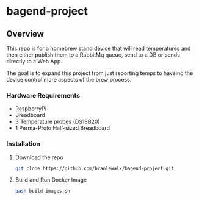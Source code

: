 # bagend-project

## Overview
This repo is for a homebrew stand device that will read temperatures and then either publish them to a RabbitMq queue, send to a DB or sends directly to a Web App.

The goal is to expand this project from just reporting temps to haveing the device control more aspects of the brew process.

### Hardware Requirements
  - RaspberryPi
  - Breadboard
  - 3 Temperature probes (DS18B20)
  - 1 Perma-Proto Half-sized Breadboard

### Installation

1. Download the repo
   ```sh
   git clone https://github.com/branlewalk/bagend-project.git
   ```
2. Build and Run Docker Image
   ```sh
   bash build-images.sh